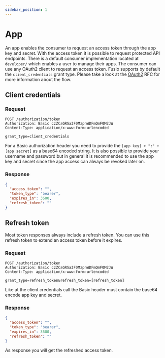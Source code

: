 ```yaml
---
sidebar_position: 1
---
```


# App

An app enables the consumer to request an access token through the app key and secret. With the access token it is
possible to request protected API endpoints. There is a default consumer implementation located at `developer/` which
enables a user to manage their apps. The consumer can use any OAuth2 client to request an access token. Fusio supports
by default the `client_credentials` grant type. Please take a look at the [OAuth2] RFC for more information about the
flow.

## Client credentials

### Request

```http request
POST /authorization/token
Authorization: Basic czZCaGRSa3F0MzpnWDFmQmF0M2JW
Content-Type: application/x-www-form-urlencoded

grant_type=client_credentials
```

For a Basic authorization header you need to provide the `[app key] + ":" + [app secret]` as a base64 encoded string. It is
also possible to provide your username and password but in general it is recommended to use the app key and secret since
the app access can always be revoked later on.

### Response

```json
{
  "access_token": "",
  "token_type": "bearer",
  "expires_in": 3600,
  "refresh_token": ""
}
```

## Refresh token

Most token responses always include a refresh token. You can use this refresh token to extend an access token before it
expires.

### Request

```http request
POST /authorization/token
Authorization: Basic czZCaGRSa3F0MzpnWDFmQmF0M2JW
Content-Type: application/x-www-form-urlencoded

grant_type=refresh_token&refresh_token=[refresh_token]
```

Like at the client credentials call the Basic header must contain the base64 encode app key and secret.

### Response

```json
{
  "access_token": "",
  "token_type": "bearer",
  "expires_in": 3600,
  "refresh_token": ""
}
```

As response you will get the refreshed access token.

[OAuth2]: https://tools.ietf.org/html/rfc6749
